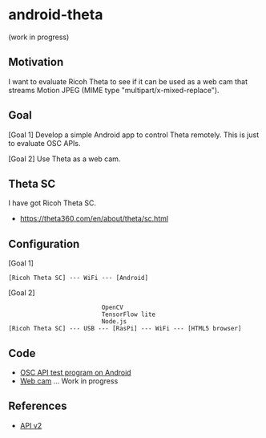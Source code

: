 # android-theta
 
(work in progress)

## Motivation

I want to evaluate Ricoh Theta to see if it can be used as a web cam that streams Motion JPEG (MIME type "multipart/x-mixed-replace").

## Goal

[Goal 1] Develop a simple Android app to control Theta remotely. This is just to evaluate OSC APIs.

[Goal 2] Use Theta as a web cam.

## Theta SC

I have got Ricoh Theta SC.

- https://theta360.com/en/about/theta/sc.html

## Configuration

[Goal 1]
```
[Ricoh Theta SC] --- WiFi --- [Android]
```

[Goal 2]
```
                          OpenCV
                          TensorFlow lite
                          Node.js
[Ricoh Theta SC] --- USB --- [RasPi] --- WiFi --- [HTML5 browser]
```

## Code

- [OSC API test program on Android](./android)
- [Web cam](./raspi) ... Work in progress

## References

- [API v2](https://api.ricoh/docs/theta-web-api-v2/)
